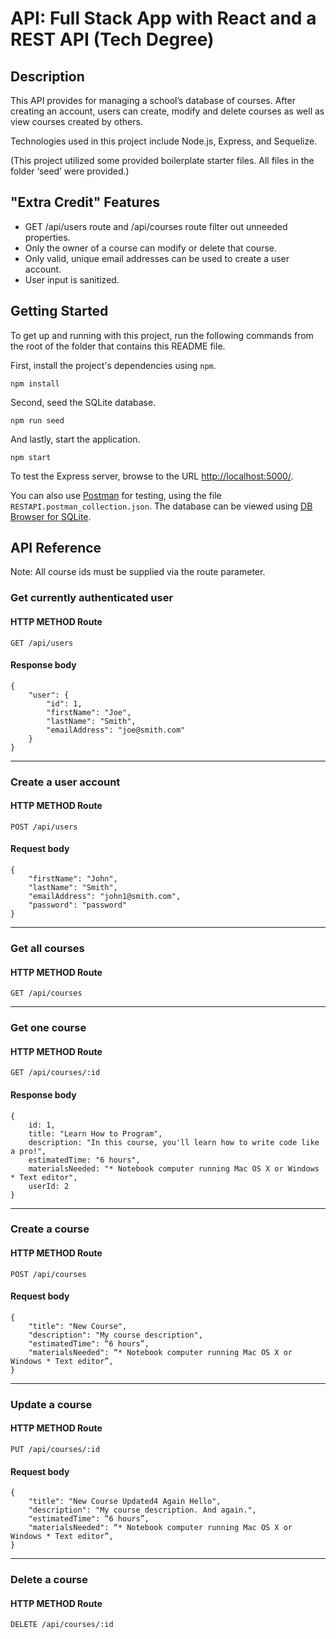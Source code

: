 # API: Full Stack App with React and a REST API (Tech Degree)

## Description

This API provides for managing a school’s database of courses. After creating an account, users can create, modify and delete courses as well as view courses created by others.

Technologies used in this project include Node.js, Express, and Sequelize.

(This project utilized some provided boilerplate starter files. All files in the folder ‘seed’ were provided.)

## "Extra Credit" Features

- GET /api/users route and /api/courses route filter out unneeded properties.
- Only the owner of a course can modify or delete that course.
- Only valid, unique email addresses can be used to create a user account.
- User input is sanitized.

## Getting Started

To get up and running with this project, run the following commands from the root of the folder that contains this README file.

First, install the project's dependencies using `npm`.

```
npm install
```

Second, seed the SQLite database.

```
npm run seed
```

And lastly, start the application.

```
npm start
```

To test the Express server, browse to the URL [http://localhost:5000/](http://localhost:5000/).

You can also use [Postman](https://www.getpostman.com/) for testing, using the file `RESTAPI.postman_collection.json`. The database can be viewed using [DB Browser for SQLite](https://sqlitebrowser.org/).

## API Reference

Note: All course ids must be supplied via the route parameter.

### Get currently authenticated user

#### HTTP METHOD Route

`GET /api/users`

#### Response body

```
{
    "user": {
        "id": 1,
        "firstName": "Joe",
        "lastName": "Smith",
        "emailAddress": "joe@smith.com"
    }
}
```

---

### Create a user account

#### HTTP METHOD Route

`POST /api/users`

#### Request body

```
{
    "firstName": "John",
    "lastName": "Smith",
    "emailAddress": "john1@smith.com",
    "password": "password"
}
```

---

### Get all courses

#### HTTP METHOD Route

`GET /api/courses`

---

### Get one course

#### HTTP METHOD Route

`GET /api/courses/:id`

#### Response body

```
{
    id: 1,
    title: "Learn How to Program",
    description: "In this course, you'll learn how to write code like a pro!",
    estimatedTime: "6 hours",
    materialsNeeded: "* Notebook computer running Mac OS X or Windows * Text editor",
    userId: 2
}
```

---

### Create a course

#### HTTP METHOD Route

`POST /api/courses`

#### Request body

```
{
    "title": "New Course",
    "description": "My course description",
    "estimatedTime": “6 hours”,
    "materialsNeeded": “* Notebook computer running Mac OS X or Windows * Text editor”,
}
```

---

### Update a course

#### HTTP METHOD Route

`PUT /api/courses/:id`

#### Request body

```
{
    "title": "New Course Updated4 Again Hello",
    "description": "My course description. And again.",
    "estimatedTime": “6 hours”,
    "materialsNeeded": “* Notebook computer running Mac OS X or Windows * Text editor”,
}
```

---

### Delete a course

#### HTTP METHOD Route

`DELETE /api/courses/:id`
